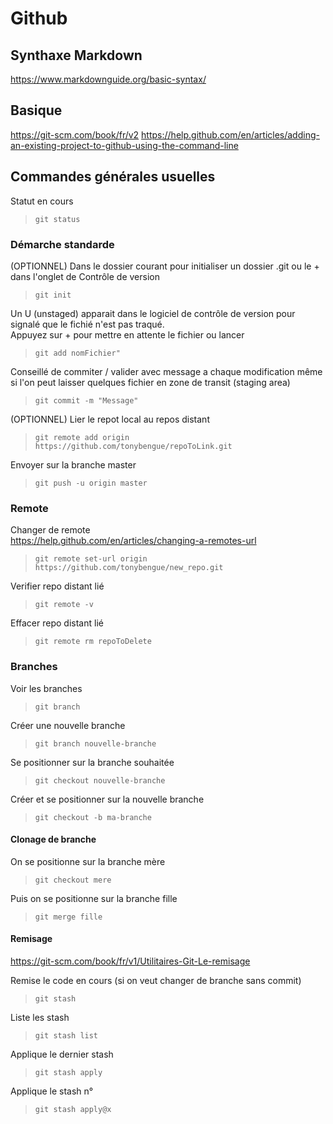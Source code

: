 # Github

## Synthaxe Markdown
https://www.markdownguide.org/basic-syntax/

## Basique  
https://git-scm.com/book/fr/v2
https://help.github.com/en/articles/adding-an-existing-project-to-github-using-the-command-line

## Commandes générales usuelles
Statut en cours
> `git status`

### Démarche standarde
(OPTIONNEL) Dans le dossier courant pour initialiser un dossier .git ou le + dans l'onglet de Contrôle de version
> `git init`

Un U (unstaged) apparait dans le logiciel de contrôle de version pour signalé que le fichié n'est pas traqué.  
Appuyez sur + pour mettre en attente le fichier ou lancer
> `git add nomFichier"`  

Conseillé de commiter / valider avec message a chaque modification même si l'on peut laisser quelques fichier en zone de transit (staging area)
> `git commit -m "Message"`  

(OPTIONNEL) Lier le repot local au repos distant
> `git remote add origin https://github.com/tonybengue/repoToLink.git`

Envoyer sur la branche master
> `git push -u origin master`

### Remote
Changer de remote  
https://help.github.com/en/articles/changing-a-remotes-url

> `git remote set-url origin https://github.com/tonybengue/new_repo.git`

Verifier repo distant lié
> `git remote -v`

Effacer repo distant lié
> `git remote rm repoToDelete`

### Branches
Voir les branches
> `git branch`

Créer une nouvelle branche
> `git branch nouvelle-branche`

Se positionner sur la branche souhaitée
> `git checkout nouvelle-branche`

Créer et se positionner sur la nouvelle branche
> `git checkout -b ma-branche`

#### Clonage de branche
On se positionne sur la branche mère
> `git checkout mere`

Puis on se positionne sur la branche fille
> `git merge fille`

#### Remisage
https://git-scm.com/book/fr/v1/Utilitaires-Git-Le-remisage

Remise le code en cours (si on veut changer de branche sans commit)
> `git stash`

Liste les stash
> `git stash list`

Applique le dernier stash
> `git stash apply`  

Applique le stash n°
> `git stash apply@x`

